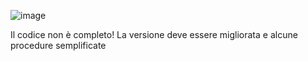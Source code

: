 ![image](https://github.com/StefanoBrunetti/JAVA-REPOSITORY/assets/65675679/78a18f02-3b55-4bee-98ce-c51460a7012d)


Il codice non è completo!
La versione deve essere migliorata e alcune procedure semplificate
